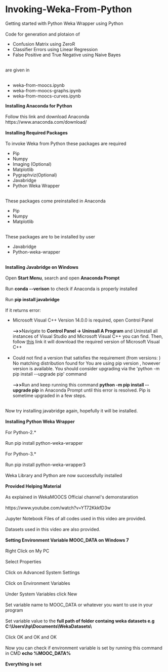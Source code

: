 # Invoking-Weka-From-Python
Getting started with Python Weka Wrapper using Python<br><br>
Code for generation and plotaion of <br>
<ul>
  <li>Confusion Matrix using ZeroR</li>
  <li>Classifier Errors using Linear Regression</li>
  <li>False Positive and True Negative using Naive Bayes</li>
</ul>
<br>are given in<br><br>
<ul>
  <li>weka-from-moocs.ipynb</li>
  <li>weka-from-moocs-graphs.ipynb</li>
  <li>weka-from-moocs-curves.ipynb</li>
</ul>
<b>Installing Anaconda for Python</b><br><br>
Follow this link and download Anaconda<br>
<a>https://www.anaconda.com/download/</a><br>
<br><b>Installing Required Packages</b><br><br>
To invoke Weka from Python these packages are required<br>
<ul>
  <li>Pip</li>
  <li>Numpy</li>
  <li>Imaging (Optional)</li>
  <li>Matplotlib</li>
  <li>Pygraphviz(Optional)</li>
  <li>Javabridge</li>
  <li>Python Weka Wrapper</li>
</ul><br>
These packages come preinstalled in Anaconda<br>
<ul>
  <li>Pip</li>
  <li>Numpy</li>
  <li>Matplotlib</li>
</ul><br>
These packages are to be installed by user<br>
<ul>
  <li>Javabridge</li>
  <li>Python-weka-wrapper</li>
</ul><br>
<b>Installing Javabridge on Windows</b><br><br>
Open <b>Start Menu</b>, search and open <b>Anaconda Prompt</b><br><br>
Run <b>conda --verison</b> to check if Anaconda is properly installed<br><br>
Run <b>pip install javabridge</b><br><br>
If it returns error:
<ul>
<li>Microsoft Visual C++ Version 14.0.0 is required, open Control Panel</li><br>
<b>-->></b>Navigate to <b>Control Panel -> Uninsall A Program</b> and Uninstall all instances of Visual Studio and Microsoft Visual C++ you can find. Then, follow <a href="https://visualstudio.microsoft.com/thank-you-downloading-visual-studio/?sku=Community&rel=15#" style="margin: 0px !important">this</a> link it will download the required version of Microsoft Visual C++<br><br>
<li>Could not find a version that satisfies the requirement <package name> (from versions: ) No matching distribution found for <package name> You are using pip version <n>, however version <n++> is available. You should consider upgrading via the 'python -m pip install --upgrade pip' command</li>
<br><b>-->></b>Run and keep running this command <b>python -m pip install --upgrade pip</b> in Anaconda Prompt until this error is resolved. Pip is sometime upgraded in a few steps.<br><br>
</ul>
Now try installing javabridge again, hopefully it will be installed.<br><br>
<b>Installing Python Weka Wrapper</b><br><br>
For Python-2.*<br> <br>
Run pip install python-weka-wrapper<br><br>
For Python-3.*<br><br>
Run pip install python-weka-wrapper3<br><br>
Weka Library and Python are now successfully installed<br><br>
<b>Provided Helping Material</b><br><br>
As explained in WekaMOOCS Official channel's demonstaration<br><br>
https://www.youtube.com/watch?v=YT72KkkfD3w<br><br>
Jupyter Notebook Files of all codes used in this video are provided.<br><br>
Datasets used in this video are also provided.<br><br>
<b>Setting Environment Variable MOOC_DATA on Windows 7</b><br><br>
Right Click on My PC<br><br>
Select Properties<br><br>
Click on Advanced System Settings<br><br>
Click on Environment Variables<br><br>
Under System Variables click New<br><br>
Set variable name to MOOC_DATA or whatever you want to use in your program<br><br>
Set variable value to the <b>full path of folder containg weka datasets e.g C:\Users\hp\Documents\WekaDatasets\</b><br><br>
Click OK and OK and OK<br><br>
Now you can check if environment variable is set by running this command in CMD <b>echo %MOOC_DATA%</b><br><br>
<b>Everything is set<b>
